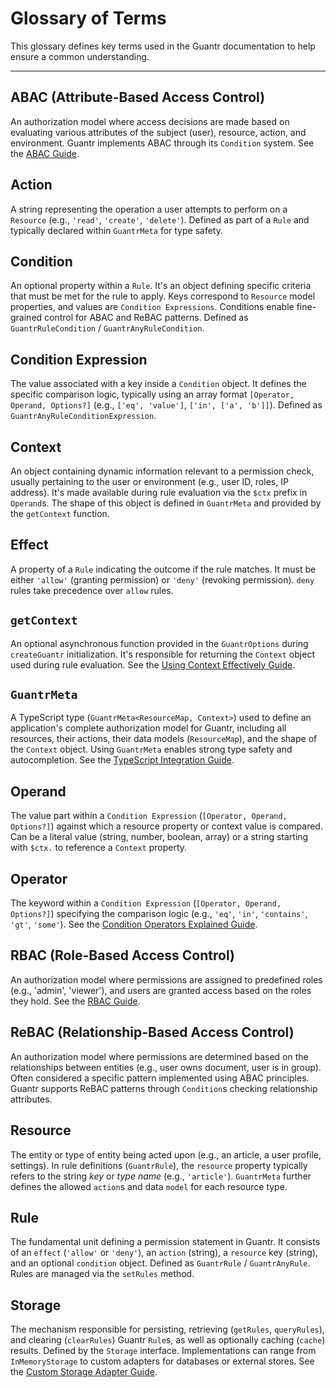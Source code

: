 # Glossary of Terms

This glossary defines key terms used in the Guantr documentation to help ensure a common understanding.

---

## **ABAC (Attribute-Based Access Control)**

An authorization model where access decisions are made based on evaluating various attributes of the subject (user), resource, action, and environment. Guantr implements ABAC through its `Condition` system. See the [ABAC Guide](./guides/basic-abac.md).

## **Action**

A string representing the operation a user attempts to perform on a `Resource` (e.g., `'read'`, `'create'`, `'delete'`). Defined as part of a `Rule` and typically declared within `GuantrMeta` for type safety.

## **Condition**

An optional property within a `Rule`. It's an object defining specific criteria that must be met for the rule to apply. Keys correspond to `Resource` model properties, and values are `Condition Expressions`. Conditions enable fine-grained control for ABAC and ReBAC patterns. Defined as `GuantrRuleCondition` / `GuantrAnyRuleCondition`.

## **Condition Expression**

The value associated with a key inside a `Condition` object. It defines the specific comparison logic, typically using an array format
`[Operator, Operand, Options?]` (e.g., `['eq', 'value']`, `['in', ['a', 'b']]`). Defined as `GuantrAnyRuleConditionExpression`.

## **Context**

An object containing dynamic information relevant to a permission check, usually pertaining to the user or environment (e.g., user ID, roles, IP address). It's made available during rule evaluation via the `$ctx` prefix in `Operand`s. The shape of this object is defined in `GuantrMeta` and provided by the `getContext` function.

## **Effect**

A property of a `Rule` indicating the outcome if the rule matches. It must be either `'allow'` (granting permission) or `'deny'` (revoking permission). `deny` rules take precedence over `allow` rules.

## **`getContext`**

An optional asynchronous function provided in the `GuantrOptions` during `createGuantr` initialization. It's responsible for returning the `Context` object used during rule evaluation. See the [Using Context Effectively Guide](./using-context-effectively.md).

## **`GuantrMeta`**

A TypeScript type (`GuantrMeta<ResourceMap, Context>`) used to define an application's complete authorization model for Guantr, including all resources, their actions, their data models (`ResourceMap`), and the shape of the `Context` object. Using `GuantrMeta` enables strong type safety and autocompletion. See the [TypeScript Integration Guide](./typescript-integration.md).

## **Operand**

The value part within a `Condition Expression` (`[Operator, Operand, Options?]`) against which a resource property or context value is compared. Can be a literal value (string, number, boolean, array) or a string starting with `$ctx.` to reference a `Context` property.

## **Operator**

The keyword within a `Condition Expression` (`[Operator, Operand, Options?]`) specifying the comparison logic (e.g., `'eq'`, `'in'`, `'contains'`, `'gt'`, `'some'`). See the [Condition Operators Explained Guide](./condition-operators-explained.md).

## **RBAC (Role-Based Access Control)**

An authorization model where permissions are assigned to predefined roles (e.g., 'admin', 'viewer'), and users are granted access based on the roles they hold. See the [RBAC Guide](./guides/basic-rbac.md).

## **ReBAC (Relationship-Based Access Control)**

An authorization model where permissions are determined based on the relationships between entities (e.g., user owns document, user is in group). Often considered a specific pattern implemented using ABAC principles. Guantr supports ReBAC patterns through `Condition`s checking relationship attributes.

## **Resource**

The entity or type of entity being acted upon (e.g., an article, a user profile, settings). In rule definitions (`GuantrRule`), the `resource` property typically refers to the string *key* or *type name* (e.g., `'article'`). `GuantrMeta` further defines the allowed `action`s and data `model` for each resource type.

## **Rule**

The fundamental unit defining a permission statement in Guantr. It consists of an `effect` (`'allow'` or `'deny'`), an `action` (string), a `resource` key (string), and an optional `condition` object. Defined as `GuantrRule` / `GuantrAnyRule`. Rules are managed via the `setRules` method.

## **Storage**

The mechanism responsible for persisting, retrieving (`getRules`, `queryRules`), and clearing (`clearRules`) Guantr `Rule`s, as well as optionally caching (`cache`) results. Defined by the `Storage` interface. Implementations can range from `InMemoryStorage` to custom adapters for databases or external stores. See the [Custom Storage Adapter Guide](./advanced/storage-adapter.md).
